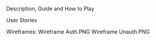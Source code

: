 Description, Guide and How to Play


User Stories


Wireframes:
Wireframe Auth.PNG
Wireframe Unauth.PNG



